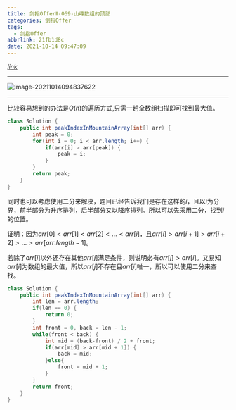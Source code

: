 ```yaml
---
title: 剑指OfferⅡ-069-山峰数组的顶部
categories: 剑指Offer
tags:
  - 剑指Offer
abbrlink: 21fb1d8c
date: 2021-10-14 09:47:09
---
```


[$link$](https://leetcode-cn.com/problems/B1IidL/)

<hr/>

![image-20211014094837622](https://gitee.com/cao_ziqiang/img/raw/master/20211014094844.png)

<hr/>

比较容易想到的办法是$O(n)$的遍历方式,只需一趟全数组扫描即可找到最大值。

```java
class Solution {
    public int peakIndexInMountainArray(int[] arr) {
        int peak = 0;
        for(int i = 0; i < arr.length; i++) {
            if(arr[i] > arr[peak]) {
                peak = i;
            }
        }
        return peak;
    }
}
```

同时也可以考虑使用二分来解决，题目已经告诉我们是存在这样的$i$，且以$i$为分界，前半部分为升序排列，后半部分又以降序排列。所以可以先采用二分，找到$i$的位置。

证明：因为$arr[0]<arr[1]<arr[2]<...<arr[i]$，且$arr[i]>arr[i+1]>arr[i+2]>...>arr[arr.length-1]$。

若除了$arr[i]$以外还存在其他$arr[j]$满足条件，则说明必有$arr[j]>arr[i]$。又易知$arr[i]$为数组的最大值，所以$arr[j]$不存在且$arr[i]$唯一，所以可以使用二分来查找。

```java
class Solution {
    public int peakIndexInMountainArray(int[] arr) {
        int len = arr.length;
        if(len == 0) {
            return 0;
        }
        int front = 0, back = len - 1;
        while(front < back) {
            int mid = (back-front) / 2 + front;
            if(arr[mid] > arr[mid + 1]) {
                back = mid;
            }else{
                front = mid + 1;
            }
        }
        return front;
    }
}
```

